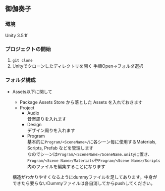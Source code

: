 ## 御伽奏子
### 環境
  Unity 3.5.1f

### プロジェクトの開始

1. `git clone`
2. Unityでクローンしたディレクトリを開く
手順Open→フォルダ選択

### フォルダ構成
- Assets以下に関して
  - Package
    Assets Store から落とした Assets を入れておきます
  - Project
    - Audio  
      音楽周りを入れます
    - Design  
      デザイン周りを入れます
    - Program  
      基本的に`Program/<SceneName>/`に各シーン毎に使用するMaterials, Scripts, Prefab などを管理します  
      なのでシーンは`Program/<SceneName>/SceneName.unity`に置き、`Program/<Scene Name>/Materials`や`Program/<Scene Name>/Scripts`内のファイルを編集することになります

  構造がわかりやすくなるようにdummyファイルを足してあります。中身ができたら要らないDummyファイルは各自消してからpushしてください。
